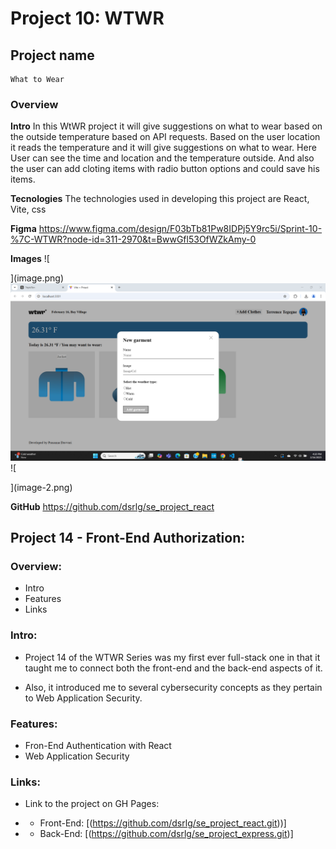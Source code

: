 # Project 10: WTWR
## Project name
    What to Wear
### Overview  
  
**Intro**
   In this WtWR project it will give suggestions on  what to wear based on the outside temperature based on API requests. Based on the user location it reads the temperature and it will give suggestions on what to wear. Here User can see the time and location and the temperature outside. And also the user can add cloting items with radio button options and could save his items. 

 **Tecnologies** 
The technologies used in developing this project are React, Vite, css

**Figma** 
https://www.figma.com/design/F03bTb81Pw8IDPj5Y9rc5i/Sprint-10-%7C-WTWR?node-id=311-2970&t=BwwGfl53OfWZkAmy-0
  
**Images** 
![

](image.png)
![Add Items](image-1.png)
![
  
](image-2.png)


**GitHub**
https://github.com/dsrlg/se_project_react



## Project 14 - Front-End Authorization:

### Overview:

- Intro
- Features
- Links

### Intro:

- Project 14 of the WTWR Series was my first ever full-stack one in that it taught me to connect both the front-end and the back-end aspects of it.

- Also, it introduced me to several cybersecurity concepts as they pertain to Web Application Security.

### Features:

- Fron-End Authentication with React
- Web Application Security

### Links:

- Link to the project on GH Pages:

- - Front-End: [(https://github.com/dsrlg/se_project_react.git))]

- - Back-End: [(https://github.com/dsrlg/se_project_express.git)]
